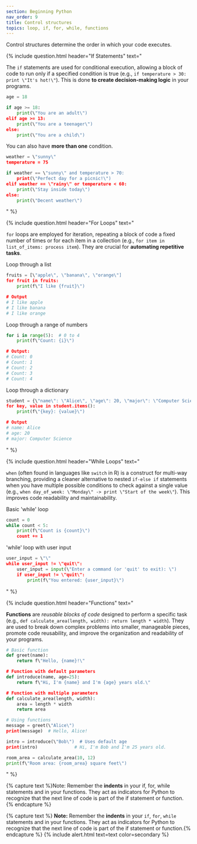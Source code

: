 ```yaml
---
section: Beginning Python
nav_order: 9
title: Control structures
topics: loop, if, for, while, functions
---
```


Control structures determine the order in which your code executes.

{% include question.html header="If Statements" text="

The ```if``` statements are used for conditional execution, allowing a block of code to run only if a specified condition is true (e.g., ```if temperature > 30: print \"It's hot!\"```). This is done **to create decision-making logic** in your programs.

```python
age = 18

if age >= 18:
    print(\"You are an adult\")
elif age >= 13:
    print(\"You are a teenager\")
else:
    print(\"You are a child\")
```

You can also have **more than one** condition.

```python
weather = \"sunny\"
temperature = 75

if weather == \"sunny\" and temperature > 70:
    print(\"Perfect day for a picnic!\")
elif weather == \"rainy\" or temperature < 60:
    print(\"Stay inside today\")
else:
    print(\"Decent weather\")
```
" %}

{% include question.html header="For Loops" text="

```for``` loops are employed for iteration, repeating a block of code a fixed number of times or for each item in a collection (e.g., ```for item in list_of_items: process item```). They are crucial for **automating repetitive tasks**.

Loop through a list

```python
fruits = [\"apple\", \"banana\", \"orange\"]
for fruit in fruits:
    print(f\"I like {fruit}\")

# Output
# I like apple
# I like banana
# I like orange
```

Loop through a range of numbers

```python
for i in range(5):  # 0 to 4
    print(f\"Count: {i}\")

# Output:
# Count: 0
# Count: 1
# Count: 2
# Count: 3
# Count: 4
```

Loop through a dictionary

```python
student = {\"name\": \"Alice\", \"age\": 20, \"major\": \"Computer Science\"}
for key, value in student.items():
    print(f\"{key}: {value}\")

# Output
# name: Alice
# age: 20
# major: Computer Science
```
" %}

{% include question.html header="While Loops" text="

```when``` (often found in languages like ```switch``` in R) is a construct for multi-way branching, providing a cleaner alternative to nested ```if-else if``` statements when you have multiple possible conditions to check against a single value (e.g., ```when day_of_week: \"Monday\" -> print \"Start of the week\"```). This improves code readability and maintainability.

Basic 'while' loop

```python
count = 0
while count < 5:
    print(f\"Count is {count}\")
    count += 1
```

'while' loop with user input

```python
user_input = \"\"
while user_input != \"quit\":
    user_input = input(\"Enter a command (or 'quit' to exit): \")
    if user_input != \"quit\":
        print(f\"You entered: {user_input}\")
```
" %}

{% include question.html header="Functions" text="

**Functions** are *reusable blocks of code* designed to perform a specific task (e.g., ```def calculate_area(length, width): return length * width```). They are used to break down complex problems into smaller, manageable pieces, promote code reusability, and improve the organization and readability of your programs.

```python
# Basic function
def greet(name):
    return f\"Hello, {name}!\"

# Function with default parameters
def introduce(name, age=25):
    return f\"Hi, I'm {name} and I'm {age} years old.\"

# Function with multiple parameters
def calculate_area(length, width):
    area = length * width
    return area

# Using functions
message = greet(\"Alice\")
print(message)  # Hello, Alice!

intro = introduce(\"Bob\")  # Uses default age
print(intro)              # Hi, I'm Bob and I'm 25 years old.

room_area = calculate_area(10, 12)
print(f\"Room area: {room_area} square feet\")
```
" %}

{% capture text %}Note:
Remember the **indents** in your if, for, while statements and in your functions. They act as indicators for Python to recognize that the next line of code is part of the if statement or function.
{% endcapture %}


{% capture text %}
**Note:**
Remember the **indents** in your ```if```, ```for```, ```while``` statements and in your functions. They act as indicators for Python to recognize that the next line of code is part of the if statement or function.{% endcapture %}
{% include alert.html text=text color=secondary %}
